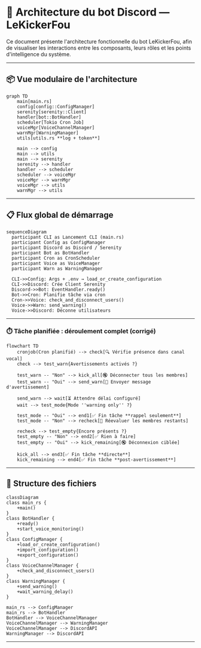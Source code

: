 # 🧠 Architecture du bot Discord — LeKickerFou

Ce document présente l'architecture fonctionnelle du bot LeKickerFou, afin de visualiser les interactions entre les composants, leurs rôles et les points d'intelligence du système.

---

## 📦 Vue modulaire de l'architecture

```mermaid
graph TD
    main[main.rs]
    config[config::ConfigManager]
    serenity[serenity::Client]
    handler[bot::BotHandler]
    scheduler[Tokio Cron Job]
    voiceMgr[VoiceChannelManager]
    warnMgr[WarningManager]
    utils[utils.rs **log + token**]

    main --> config
    main --> utils
    main --> serenity
    serenity --> handler
    handler --> scheduler
    scheduler --> voiceMgr
    voiceMgr --> warnMgr
    voiceMgr --> utils
    warnMgr --> utils
```

---

## 📋 Flux global de démarrage

```mermaid
sequenceDiagram
  participant CLI as Lancement CLI (main.rs)
  participant Config as ConfigManager
  participant Discord as Discord / Serenity
  participant Bot as BotHandler
  participant Cron as CronScheduler
  participant Voice as VoiceManager
  participant Warn as WarningManager

  CLI->>Config: Args + .env → load_or_create_configuration
  CLI->>Discord: Crée Client Serenity
  Discord->>Bot: EventHandler.ready()
  Bot->>Cron: Planifie tâche via cron
  Cron->>Voice: check_and_disconnect_users()
  Voice->>Warn: send_warning()
  Voice->>Discord: Déconne utilisateurs
```

---

### ⏱️ Tâche planifiée : déroulement complet (corrigé)

```mermaid
flowchart TD
    cronjob(Cron planifié) --> check[🔍 Vérifie présence dans canal vocal]
    check --> test_warn{Avertissements activés ?}

    test_warn -- "Non" --> kick_all[🔇 Déconnecter tous les membres]
    test_warn -- "Oui" --> send_warn[📢 Envoyer message d'avertissement]

    send_warn --> wait[⏳ Attendre délai configuré]
    wait --> test_mode{Mode ''warning only'' ?}

    test_mode -- "Oui" --> end1[✅ Fin tâche **rappel seulement**]
    test_mode -- "Non" --> recheck[🔁 Réevaluer les membres restants]

    recheck --> test_empty{Encore présents ?}
    test_empty -- "Non" --> end2[✅ Rien à faire]
    test_empty -- "Oui" --> kick_remaining[🔇 Déconnexion ciblée]

    kick_all --> end3[✅ Fin tâche **directe**]
    kick_remaining --> end4[✅ Fin tâche **post-avertissement**]
```

---

## 📁 Structure des fichiers

```mermaid
classDiagram
class main_rs {
    +main()
}
class BotHandler {
    +ready()
    +start_voice_monitoring()
}
class ConfigManager {
    +load_or_create_configuration()
    +import_configuration()
    +export_configuration()
}
class VoiceChannelManager {
    +check_and_disconnect_users()
}
class WarningManager {
    +send_warning()
    +wait_warning_delay()
}

main_rs --> ConfigManager
main_rs --> BotHandler
BotHandler --> VoiceChannelManager
VoiceChannelManager --> WarningManager
VoiceChannelManager --> DiscordAPI
WarningManager --> DiscordAPI
```

---
